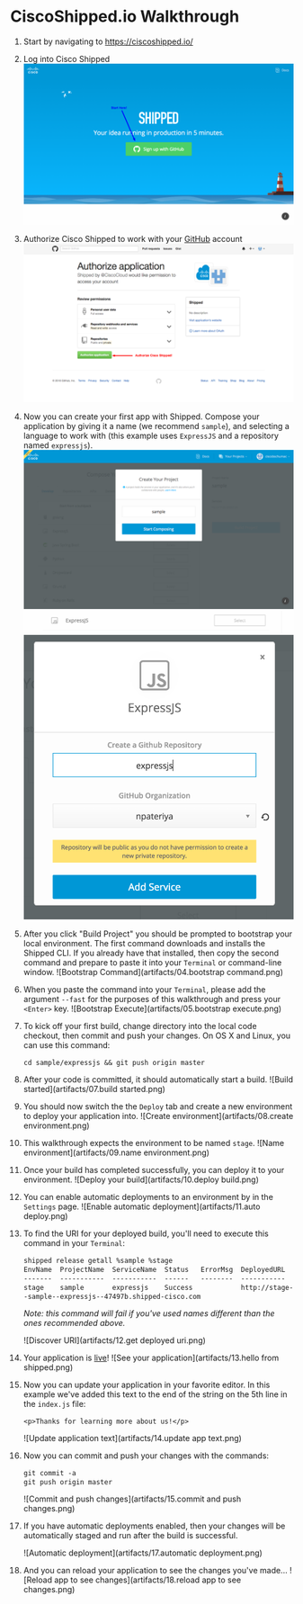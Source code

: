 # CiscoShipped.io Walkthrough

1. Start by navigating to https://ciscoshipped.io/

2. Log into Cisco Shipped
   ![Login Screen](artifacts/01.login.png)

3. Authorize Cisco Shipped to work with your [GitHub](https://github.com/) account
   ![GitHub Authorization](artifacts/02.authorize.png)

4. Now you can create your first app with Shipped. Compose your application by giving it a name (we recommend `sample`), and selecting a language to work with (this example uses `ExpressJS` and a repository named `expressjs`).
   ![Compose Application](artifacts/03.compose.png)
   ![Compose Application](artifacts/03.1expressbuildpack.png)
   ![Service Name](artifacts/03.2expressjsservice.png)
   

5. After you click "Build Project" you should be prompted to bootstrap your local environment. The first command downloads and installs the Shipped CLI. If you already have that installed, then copy the second command and prepare to paste it into your `Terminal` or command-line window.
   ![Bootstrap Command](artifacts/04.bootstrap command.png)

6. When you paste the command into your `Terminal`, please add the argument `--fast` for the purposes of this walkthrough and press your `<Enter>` key.
   ![Bootstrap Execute](artifacts/05.bootstrap execute.png)
   
7. To kick off your first build, change directory into the local code checkout, then commit and push your changes. On OS X and Linux, you can use this command:

   ```
   cd sample/expressjs && git push origin master
   ```
   
8. After your code is committed, it should automatically start a build.
   ![Build started](artifacts/07.build started.png)
   
9. You should now switch the the `Deploy` tab and create a new environment to deploy your application into.
   ![Create environment](artifacts/08.create environment.png)
   
10. This walkthrough expects the environment to be named `stage`.
   ![Name environment](artifacts/09.name environment.png)
     
11. Once your build has completed successfully, you can deploy it to your environment.
    ![Deploy your build](artifacts/10.deploy build.png)

12. You can enable automatic deployments to an environment by in the `Settings` page.
    ![Enable automatic deployment](artifacts/11.auto deploy.png)
    
13. To find the URI for your deployed build, you'll need to execute this command in your `Terminal`:

    ```
    shipped release getall %sample %stage
    EnvName  ProjectName  ServiceName  Status   ErrorMsg  DeployedURL
    -------  -----------  -----------  ------   --------  -----------
    stage    sample       expressjs    Success            http://stage--sample--expressjs--47497b.shipped-cisco.com

    ```
    *Note: this command will fail if you've used names different than the ones recommended above.*
    
    ![Discover URI](artifacts/12.get deployed uri.png)
    
14. Your application is [live](http://stage--sample--expressjs--47497b.shipped-cisco.com/)!
    ![See your application](artifacts/13.hello from shipped.png)
    
15. Now you can update your application in your favorite editor.
    In this example we've added this text to the end of the string on the 5th line in the `index.js` file:
 
    ```
    <p>Thanks for learning more about us!</p>
    ```
    
    ![Update application text](artifacts/14.update app text.png)
    
16. Now you can commit and push your changes with the commands:

    ```
    git commit -a
    git push origin master
    ```
    
    ![Commit and push changes](artifacts/15.commit and push changes.png)
    
17. If you have automatic deployments enabled, then your changes will be automatically staged and run after the build is successful.

    ![Automatic deployment](artifacts/17.automatic deployment.png)
    
18. And you can reload your application to see the changes you've made...
    ![Reload app to see changes](artifacts/18.reload app to see changes.png)
